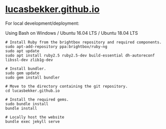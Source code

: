 # [lucasbekker.github.io](https://lucasbekker.github.io)

For local development/deployment:

Using Bash on Windows / Ubuntu 16.04 LTS / Ubuntu 18.04 LTS

    # Install Ruby from the brightbox repository and required components.
    sudo apt-add-repository ppa:brightbox/ruby-ng
    sudo apt update
    sudo apt install ruby2.5 ruby2.5-dev build-essential dh-autoreconf libssl-dev zlib1g-dev

    # Install bundler.
    sudo gem update
    sudo gem install bundler

    # Move to the directory containing the git repository.
    cd lucasbekker.github.io

    # Install the required gems.
    sudo bundle install
    bundle install

    # Locally host the website
    bundle exec jekyll serve
